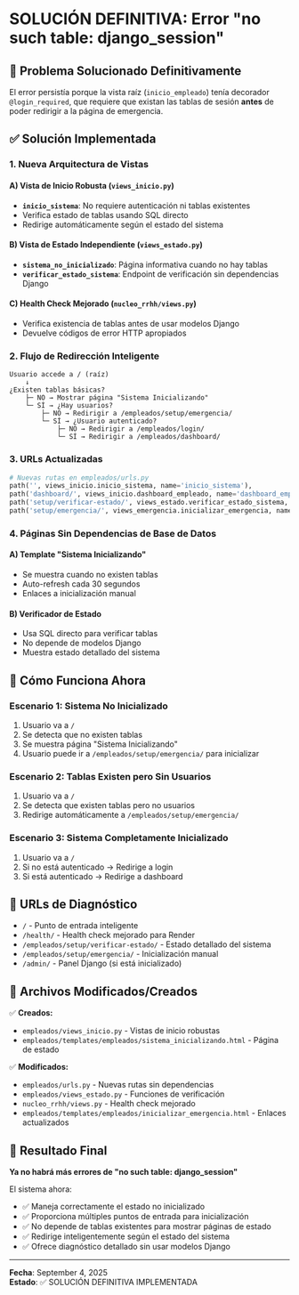 # SOLUCIÓN DEFINITIVA: Error "no such table: django_session"

## 🎯 Problema Solucionado Definitivamente

El error persistía porque la vista raíz (`inicio_empleado`) tenía decorador `@login_required`, que requiere que existan las tablas de sesión **antes** de poder redirigir a la página de emergencia.

## ✅ Solución Implementada

### 1. **Nueva Arquitectura de Vistas**

#### A) Vista de Inicio Robusta (`views_inicio.py`)
- **`inicio_sistema`**: No requiere autenticación ni tablas existentes
- Verifica estado de tablas usando SQL directo
- Redirige automáticamente según el estado del sistema

#### B) Vista de Estado Independiente (`views_estado.py`)
- **`sistema_no_inicializado`**: Página informativa cuando no hay tablas
- **`verificar_estado_sistema`**: Endpoint de verificación sin dependencias Django

#### C) Health Check Mejorado (`nucleo_rrhh/views.py`)
- Verifica existencia de tablas antes de usar modelos Django
- Devuelve códigos de error HTTP apropiados

### 2. **Flujo de Redirección Inteligente**

```
Usuario accede a / (raíz)
    ↓
¿Existen tablas básicas?
    ├─ NO → Mostrar página "Sistema Inicializando"
    └─ SÍ → ¿Hay usuarios?
        ├─ NO → Redirigir a /empleados/setup/emergencia/
        └─ SÍ → ¿Usuario autenticado?
            ├─ NO → Redirigir a /empleados/login/
            └─ SÍ → Redirigir a /empleados/dashboard/
```

### 3. **URLs Actualizadas**

```python
# Nuevas rutas en empleados/urls.py
path('', views_inicio.inicio_sistema, name='inicio_sistema'),
path('dashboard/', views_inicio.dashboard_empleado, name='dashboard_empleado'),
path('setup/verificar-estado/', views_estado.verificar_estado_sistema, name='verificar_estado_sistema'),
path('setup/emergencia/', views_emergencia.inicializar_emergencia, name='inicializar_emergencia'),
```

### 4. **Páginas Sin Dependencias de Base de Datos**

#### A) Template "Sistema Inicializando"
- Se muestra cuando no existen tablas
- Auto-refresh cada 30 segundos
- Enlaces a inicialización manual

#### B) Verificador de Estado
- Usa SQL directo para verificar tablas
- No depende de modelos Django
- Muestra estado detallado del sistema

## 🚀 Cómo Funciona Ahora

### Escenario 1: Sistema No Inicializado
1. Usuario va a `/`
2. Se detecta que no existen tablas
3. Se muestra página "Sistema Inicializando"
4. Usuario puede ir a `/empleados/setup/emergencia/` para inicializar

### Escenario 2: Tablas Existen pero Sin Usuarios
1. Usuario va a `/`
2. Se detecta que existen tablas pero no usuarios
3. Redirige automáticamente a `/empleados/setup/emergencia/`

### Escenario 3: Sistema Completamente Inicializado
1. Usuario va a `/`
2. Si no está autenticado → Redirige a login
3. Si está autenticado → Redirige a dashboard

## 📍 URLs de Diagnóstico

- `/` - Punto de entrada inteligente
- `/health/` - Health check mejorado para Render
- `/empleados/setup/verificar-estado/` - Estado detallado del sistema
- `/empleados/setup/emergencia/` - Inicialización manual
- `/admin/` - Panel Django (si está inicializado)

## 🔧 Archivos Modificados/Creados

✅ **Creados:**
- `empleados/views_inicio.py` - Vistas de inicio robustas
- `empleados/templates/empleados/sistema_inicializando.html` - Página de estado

✅ **Modificados:**
- `empleados/urls.py` - Nuevas rutas sin dependencias
- `empleados/views_estado.py` - Funciones de verificación
- `nucleo_rrhh/views.py` - Health check mejorado
- `empleados/templates/empleados/inicializar_emergencia.html` - Enlaces actualizados

## 🎯 Resultado Final

**Ya no habrá más errores de "no such table: django_session"**

El sistema ahora:
- ✅ Maneja correctamente el estado no inicializado
- ✅ Proporciona múltiples puntos de entrada para inicialización
- ✅ No depende de tablas existentes para mostrar páginas de estado
- ✅ Redirige inteligentemente según el estado del sistema
- ✅ Ofrece diagnóstico detallado sin usar modelos Django

---

**Fecha**: September 4, 2025  
**Estado**: ✅ SOLUCIÓN DEFINITIVA IMPLEMENTADA
